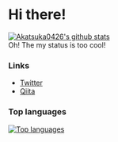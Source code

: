 # Hi there!
[![Akatsuka0426's github stats](https://github-readme-stats.vercel.app/api?username=Akatsuka0426)](https://github.com/Akatsuka0426)  
Oh! The my status is too cool!

### Links
- [Twitter](https://twitter.com/neko0426_game)
- [Qiita](https://qiita.com/neko0426_akatsuka)

### Top languages
[![Top languages](https://github-readme-stats.vercel.app/api/top-langs/?username=Akatsuka0426)](https://github.com/Akatsuka0426)
